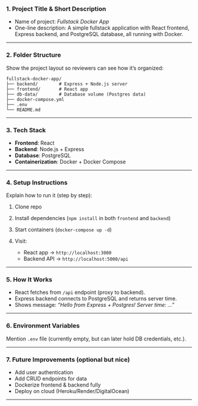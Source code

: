 ### 1. **Project Title & Short Description**

* Name of project: *Fullstack Docker App*
* One-line description: A simple fullstack application with React frontend, Express backend, and PostgreSQL database, all running with Docker.

---

### 2. **Folder Structure**

Show the project layout so reviewers can see how it’s organized:

```
fullstack-docker-app/
├── backend/        # Express + Node.js server
├── frontend/       # React app
├── db-data/        # Database volume (Postgres data)
├── docker-compose.yml
├── .env
└── README.md
```

---

### 3. **Tech Stack**

* **Frontend**: React
* **Backend**: Node.js + Express
* **Database**: PostgreSQL
* **Containerization**: Docker + Docker Compose

---

### 4. **Setup Instructions**

Explain how to run it (step by step):

1. Clone repo
2. Install dependencies (`npm install` in both `frontend` and `backend`)
3. Start containers (`docker-compose up -d`)
4. Visit:

   * React app → `http://localhost:3000`
   * Backend API → `http://localhost:5000/api`

---

### 5. **How It Works**

* React fetches from `/api` endpoint (proxy to backend).
* Express backend connects to PostgreSQL and returns server time.
* Shows message: *“Hello from Express + Postgres! Server time: …”*

---

### 6. **Environment Variables**

Mention `.env` file (currently empty, but can later hold DB credentials, etc.).

---

### 7. **Future Improvements** (optional but nice)

* Add user authentication
* Add CRUD endpoints for data
* Dockerize frontend & backend fully
* Deploy on cloud (Heroku/Render/DigitalOcean)

---